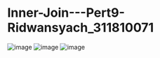 # Inner-Join---Pert9-Ridwansyach_311810071
![image](https://user-images.githubusercontent.com/46749500/120017098-a75f1180-c00f-11eb-9f3a-1d84379cf8d4.png)
![image](https://user-images.githubusercontent.com/46749500/120017312-f2792480-c00f-11eb-91b4-c354fca85e25.png)
![image](https://user-images.githubusercontent.com/46749500/120017438-150b3d80-c010-11eb-8b90-a955f63e2913.png)

